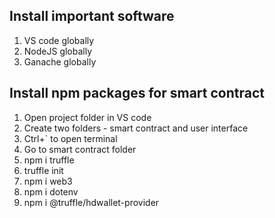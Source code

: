 ## Install important software 
1. VS code globally
2. NodeJS globally
3. Ganache globally

## Install npm packages for smart contract
1. Open project folder in VS code 
2. Create two folders - smart contract and user interface
3. Ctrl+` to open terminal
4. Go to smart contract folder
5. npm i truffle 
6. truffle init
7. npm i web3
8. npm i dotenv
9. npm i @truffle/hdwallet-provider


